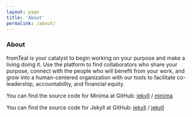 ```yaml
---
layout: page
title: 'About'
permalink: /about/
---
```


### About
fromTeal is your catalyst to begin working on your purpose and make a living doing it. Use the platform to find collaborators who share your purpose, connect with the people who will benefit from your work, and grow into a human-centered organization with our tools to facilitate co-leadership, accountability, and financial equity.

You can find the source code for Minima at GitHub:
[jekyll][jekyll-organization] /
[minima](https://github.com/jekyll/minima)

You can find the source code for Jekyll at GitHub:
[jekyll][jekyll-organization] /
[jekyll](https://github.com/jekyll/jekyll)


[jekyll-organization]: https://github.com/jekyll

